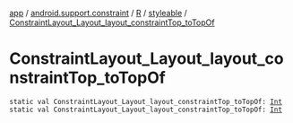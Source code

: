 [app](../../../index.md) / [android.support.constraint](../../index.md) / [R](../index.md) / [styleable](index.md) / [ConstraintLayout_Layout_layout_constraintTop_toTopOf](./-constraint-layout_-layout_layout_constraint-top_to-top-of.md)

# ConstraintLayout_Layout_layout_constraintTop_toTopOf

`static val ConstraintLayout_Layout_layout_constraintTop_toTopOf: `[`Int`](https://kotlinlang.org/api/latest/jvm/stdlib/kotlin/-int/index.html)
`static val ConstraintLayout_Layout_layout_constraintTop_toTopOf: `[`Int`](https://kotlinlang.org/api/latest/jvm/stdlib/kotlin/-int/index.html)